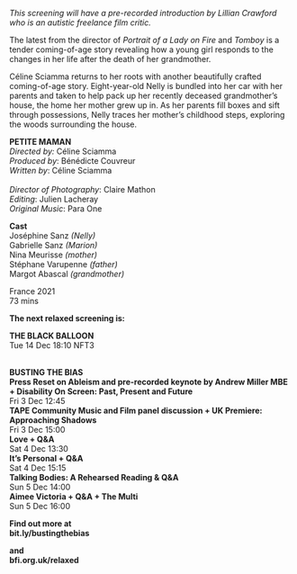 


_This screening will have a pre-recorded introduction by Lillian Crawford who is an autistic freelance film critic._

The latest from the director of _Portrait of a Lady on Fire_ and _Tomboy_ is a tender coming-of-age story revealing how a young girl responds to the changes in her life after the death of her grandmother.

Céline Sciamma returns to her roots with another beautifully crafted coming-of-age story. Eight-year-old Nelly is bundled into her car with her parents and taken to help pack up her recently deceased grandmother’s house, the home her mother grew up in. As her parents fill boxes and sift through possessions, Nelly traces her mother’s childhood steps, exploring the woods surrounding the house.  

**PETITE MAMAN**<br>
_Directed by:_ Céline Sciamma<br>
_Produced by_: Bénédicte Couvreur<br>
_Written by_: Céline Sciamma<br>  
_Director of Photography_: Claire Mathon<br>
_Editing_: Julien Lacheray<br>
_Original Music_: Para One<br>

**Cast**  
Joséphine Sanz _(Nelly)_  
Gabrielle Sanz _(Marion)_  
Nina Meurisse _(mother)_  
Stéphane Varupenne _(father)_  
Margot Abascal _(grandmother)_  

France 2021  
73 mins  



**The next relaxed screening is:**<br>

**THE BLACK BALLOON**<br>
Tue 14 Dec 18:10 NFT3<br>
<br>

**BUSTING THE BIAS**<br>
**Press Reset on Ableism and pre-recorded keynote by Andrew Miller MBE + Disability On Screen: Past, Present and Future**<br>
Fri 3 Dec 12:45<br>
**TAPE Community Music and Film panel discussion + UK Premiere: Approaching Shadows**<br>
Fri 3 Dec 15:00<br>
**Love + Q&A**<br>
Sat 4 Dec 13:30<br>
**It’s Personal + Q&A**<br>
Sat 4 Dec 15:15<br>
**Talking Bodies: A Rehearsed Reading & Q&A**<br>
Sun 5 Dec 14:00<br>
**Aimee Victoria + Q&A + The Multi**<br>
Sun 5 Dec 16:00<br>


**Find out more at**<br>
**bit.ly/bustingthebias**<br>

**and**<br>
**bfi.org.uk/relaxed**
<!--stackedit_data:
eyJoaXN0b3J5IjpbMTE0OTAyMzkwNV19
-->